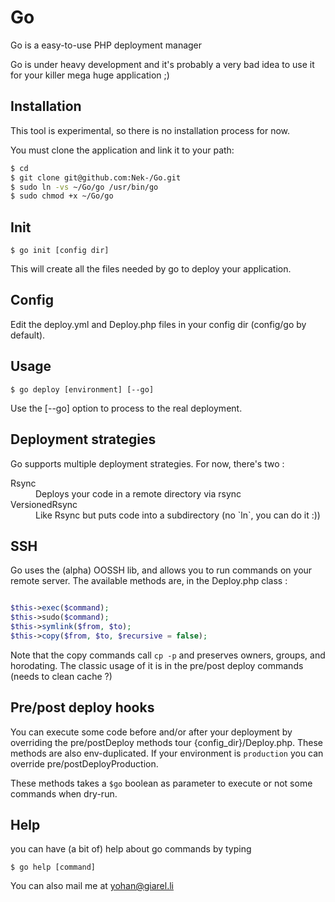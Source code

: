 Go
==

Go is a easy-to-use PHP deployment manager

Go is under heavy development and it's probably a very bad idea to use it for your killer mega huge application ;)

Installation
------------
This tool is experimental, so there is no installation process for now.

You must clone the application and link it to your path:
```bash
$ cd
$ git clone git@github.com:Nek-/Go.git
$ sudo ln -vs ~/Go/go /usr/bin/go
$ sudo chmod +x ~/Go/go
```

Init
----


    $ go init [config dir]

This will create all the files needed by go to deploy your application.

Config
------

Edit the deploy.yml and Deploy.php files in your config dir (config/go by default).

Usage
-----

    $ go deploy [environment] [--go]

Use the [--go] option to process to the real deployment.

Deployment strategies
---------------------

Go supports multiple deployment strategies. For now, there's two :

<dl>
    <dt>Rsync</dt>
    <dd>Deploys your code in a remote directory via rsync</dd>
    <dt>VersionedRsync</dt>
    <dd>Like Rsync but puts code into a subdirectory (no `ln`, you can do it :))</dd>
</dl>

SSH
---
Go uses the (alpha) OOSSH lib, and allows you to run commands on your remote server.
The available methods are, in the Deploy.php class :

```php

$this->exec($command);
$this->sudo($command);
$this->symlink($from, $to);
$this->copy($from, $to, $recursive = false);

```

Note that the copy commands call `cp -p` and preserves owners, groups, and horodating.
The classic usage of it is in the pre/post deploy commands (needs to clean cache ?)

Pre/post deploy hooks
---------------------

You can execute some code before and/or after your deployment by overriding the pre/postDeploy methods tour {config_dir}/Deploy.php.
These methods are also env-duplicated. If your environment is `production` you can override pre/postDeployProduction.

These methods takes a `$go` boolean as parameter to execute or not some commands when dry-run.

Help
----

you can have (a bit of) help about go commands by typing

    $ go help [command]

You can also mail me at yohan@giarel.li
